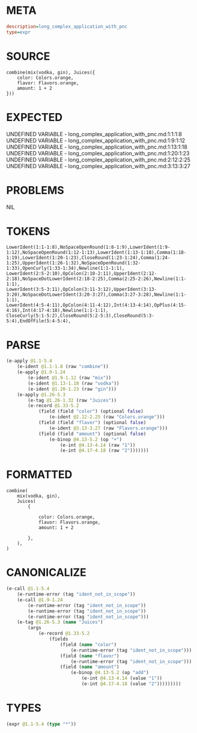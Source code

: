 # META
~~~ini
description=long_complex_application_with_pnc
type=expr
~~~
# SOURCE
~~~roc
combine(mix(vodka, gin), Juices({
    color: Colors.orange,
    flavor: Flavors.orange,
    amount: 1 + 2
}))
~~~
# EXPECTED
UNDEFINED VARIABLE - long_complex_application_with_pnc.md:1:1:1:8
UNDEFINED VARIABLE - long_complex_application_with_pnc.md:1:9:1:12
UNDEFINED VARIABLE - long_complex_application_with_pnc.md:1:13:1:18
UNDEFINED VARIABLE - long_complex_application_with_pnc.md:1:20:1:23
UNDEFINED VARIABLE - long_complex_application_with_pnc.md:2:12:2:25
UNDEFINED VARIABLE - long_complex_application_with_pnc.md:3:13:3:27
# PROBLEMS
NIL
# TOKENS
~~~zig
LowerIdent(1:1-1:8),NoSpaceOpenRound(1:8-1:9),LowerIdent(1:9-1:12),NoSpaceOpenRound(1:12-1:13),LowerIdent(1:13-1:18),Comma(1:18-1:19),LowerIdent(1:20-1:23),CloseRound(1:23-1:24),Comma(1:24-1:25),UpperIdent(1:26-1:32),NoSpaceOpenRound(1:32-1:33),OpenCurly(1:33-1:34),Newline(1:1-1:1),
LowerIdent(2:5-2:10),OpColon(2:10-2:11),UpperIdent(2:12-2:18),NoSpaceDotLowerIdent(2:18-2:25),Comma(2:25-2:26),Newline(1:1-1:1),
LowerIdent(3:5-3:11),OpColon(3:11-3:12),UpperIdent(3:13-3:20),NoSpaceDotLowerIdent(3:20-3:27),Comma(3:27-3:28),Newline(1:1-1:1),
LowerIdent(4:5-4:11),OpColon(4:11-4:12),Int(4:13-4:14),OpPlus(4:15-4:16),Int(4:17-4:18),Newline(1:1-1:1),
CloseCurly(5:1-5:2),CloseRound(5:2-5:3),CloseRound(5:3-5:4),EndOfFile(5:4-5:4),
~~~
# PARSE
~~~clojure
(e-apply @1.1-5.4
	(e-ident @1.1-1.8 (raw "combine"))
	(e-apply @1.9-1.24
		(e-ident @1.9-1.12 (raw "mix"))
		(e-ident @1.13-1.18 (raw "vodka"))
		(e-ident @1.20-1.23 (raw "gin")))
	(e-apply @1.26-5.3
		(e-tag @1.26-1.32 (raw "Juices"))
		(e-record @1.33-5.2
			(field (field "color") (optional false)
				(e-ident @2.12-2.25 (raw "Colors.orange")))
			(field (field "flavor") (optional false)
				(e-ident @3.13-3.27 (raw "Flavors.orange")))
			(field (field "amount") (optional false)
				(e-binop @4.13-5.2 (op "+")
					(e-int @4.13-4.14 (raw "1"))
					(e-int @4.17-4.18 (raw "2")))))))
~~~
# FORMATTED
~~~roc
combine(
	mix(vodka, gin),
	Juices(
		{

			color: Colors.orange,
			flavor: Flavors.orange,
			amount: 1 + 2

		},
	),
)
~~~
# CANONICALIZE
~~~clojure
(e-call @1.1-5.4
	(e-runtime-error (tag "ident_not_in_scope"))
	(e-call @1.9-1.24
		(e-runtime-error (tag "ident_not_in_scope"))
		(e-runtime-error (tag "ident_not_in_scope"))
		(e-runtime-error (tag "ident_not_in_scope")))
	(e-tag @1.26-5.3 (name "Juices")
		(args
			(e-record @1.33-5.2
				(fields
					(field (name "color")
						(e-runtime-error (tag "ident_not_in_scope")))
					(field (name "flavor")
						(e-runtime-error (tag "ident_not_in_scope")))
					(field (name "amount")
						(e-binop @4.13-5.2 (op "add")
							(e-int @4.13-4.14 (value "1"))
							(e-int @4.17-4.18 (value "2")))))))))
~~~
# TYPES
~~~clojure
(expr @1.1-5.4 (type "*"))
~~~
